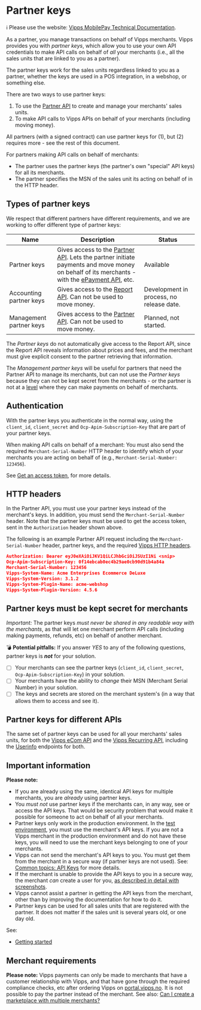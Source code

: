 <!-- START_METADATA
---
title: Partner keys
sidebar_label: Partner keys
sidebar_position: 20
pagination_next: null
pagination_prev: null
---
END_METADATA -->

# Partner keys

<!-- START_COMMENT -->

ℹ️ Please use the website:
[Vipps MobilePay Technical Documentation](https://developer.vippsmobilepay.com/docs/vipps-partner/partner-keys).

<!-- END_COMMENT -->

As a partner, you manage transactions on behalf of Vipps merchants.
Vipps provides you with _partner keys_, which allow you to use your own API credentials to
make API calls on behalf of _all_ your merchants
(i.e., all the sales units that are linked to you as a partner).

The partner keys work for the sales units regardless linked to you as a partner,
whether the keys are used in a POS integration, in a webshop, or something else.

There are two ways to use partner keys:

1. To use the
   [Partner API](https://developer.vippsmobilepay.com/docs/APIs/partner-api)
   to create and manage your merchants' sales units.
2. To make API calls to Vipps APIs on behalf of your merchants (including moving money).

All partners (with a signed contract) can use partner keys for (1),
but (2) requires more - see the rest of this document.

For partners making API calls on behalf of merchants:

* The partner uses the partner keys (the partner's own "special" API keys) for all its merchants.
* The partner specifies the MSN of the sales unit its acting on behalf of in the HTTP header.

## Types of partner keys

We respect that different partners have different requirements, and we are
working to offer different type of partner keys:

| Name          | Description | Status |
| ------------- | ----------- | ------ |
| Partner keys | Gives access to the [Partner API](https://developer.vippsmobilepay.com/docs/APIs/partner-api). Lets the partner initiate payments and move money on behalf of its merchants - with the [ePayment API](https://developer.vippsmobilepay.com/docs/APIs/epayment-api), etc. | Available |
| Accounting partner keys | Gives access to the [Report API](https://developer.vippsmobilepay.com/docs/APIs/report-api). Can not be used to move money. | Development in process, no release date. |
| Management partner keys | Gives access to the [Partner API](https://developer.vippsmobilepay.com/docs/APIs/partner-api). Can not be used to move money. | Planned, not started. |

The _Partner keys_ do not automatically give access to the Report API, since the
Report API reveals information about prices and fees, and the merchant must
give explicit consent to the partner retrieving that information.

The _Management partner keys_ will be useful for partners that need the
Partner API to manage its merchants, but can not use the _Partner keys_
because they can not be kept secret from the merchants - or the partner is
not at a
[level](partner-levels)
where they can make payments on behalf of merchants.

## Authentication

With the partner keys you authenticate in the normal way,
using the `client_id`, `client_secret` and `Ocp-Apim-Subscription-Key` that are
part of your partner keys.

When making API calls on behalf of a merchant:
You must also send the required `Merchant-Serial-Number` HTTP header to identify
which of your merchants you are acting on behalf of (e.g.,
`Merchant-Serial-Number: 123456`).

See
[Get an access token](https://developer.vippsmobilepay.com/docs/APIs/access-token-api#get-an-access-token), for more details.

## HTTP headers

In the Partner API, you must use your partner keys instead of the merchant's keys.
In addition, you must send the `Merchant-Serial-Number` header.
Note that the partner keys must be used to get the access token, sent in the
`Authorization` header shown above.

The following is an example Partner API request including the `Merchant-Serial-Number` header, partner keys, and the required
[Vipps HTTP headers](https://developer.vippsmobilepay.com/docs/vipps-developers/common-topics/http-headers).

```json
Authorization: Bearer eyJ0eXAiOiJKV1QiLCJhbGciOiJSUzI1Ni <snip>
Ocp-Apim-Subscription-Key: 0f14ebcab0ec4b29ae0cb90d91b4a84a
Merchant-Serial-Number: 123456
Vipps-System-Name: Acme Enterprises Ecommerce DeLuxe
Vipps-System-Version: 3.1.2
Vipps-System-Plugin-Name: acme-webshop
Vipps-System-Plugin-Version: 4.5.6
```

## Partner keys must be kept secret for merchants

_Important:_ The partner keys _must never be shared in any readable way with
the merchants_, as that will let one merchant perform API calls (including
making payments, refunds, etc) on behalf of another merchant.

:bomb: **Potential pitfalls:**
If you answer _YES_ to any of the following questions, partner keys is **_not_** for your solution.

- [ ] Your merchants can see the partner keys (`client_id`, `client_secret`, `Ocp-Apim-Subscription-Key`) in your solution.
- [ ] Your merchants have the ability to _change_ their MSN (Merchant Serial Number) in your solution.
- [ ] The keys and secrets are stored on the merchant system's (in a way that allows them to access and see it).

## Partner keys for different APIs

The same set of partner keys can be used for all your merchants' sales units, for both the
[Vipps eCom API](https://developer.vippsmobilepay.com/docs/APIs/ecom-api)
and the
[Vipps Recurring API](https://developer.vippsmobilepay.com/docs/APIs/recurring-api),
including the
[Userinfo](https://developer.vippsmobilepay.com/docs/APIs/userinfo-api)
endpoints for both.

## Important information

**Please note:**

* If you are already using the same, identical API keys for multiple
  merchants, you are _already_ using partner keys.
* You _must not_
  use partner keys if the merchants can, in any way, see or access the API keys.
  That would be security problem that would make it possible for someone to act
  on behalf of all your merchants.
* Partner keys only work in the production environment. In the
  [test environment](https://developer.vippsmobilepay.com/docs/vipps-developers/test-environment),
  you must use the merchant's API keys.
  If you are not a Vipps merchant in the production environment and do not have
  these keys, you will need to use the merchant keys belonging to one of your
  merchants.
* Vipps can not send the merchant's API keys to you. You must get them from the
  merchant in a secure way (if partner keys are not used).
  See:
  [Common topics: API Keys](https://developer.vippsmobilepay.com/docs/vipps-developers/common-topics/api-keys#getting-the-api-keys)
  for more details.
* If the merchant is unable to provide the API keys to you in a secure
  way, the merchant _can_ create a user for you,
  [as described in detail with screenshots](add-portal-user.md).
* Vipps cannot assist a partner in getting the API keys from the merchant,
  other than by improving the documentation for how to do it.
* Partner keys can be used for all sales units that are registered with the partner.
  It does not matter if the sales unit is several years old, or one day old.

See:

* [Getting started](https://developer.vippsmobilepay.com/docs/vipps-developers/getting-started)

## Merchant requirements

**Please note:** Vipps payments can only be made to merchants that have a
customer relationship with Vipps, and that have gone through the required
compliance checks, etc after ordering Vipps on
[portal.vipps.no](https://portal.vipps.no).
It is not possible to pay the partner instead of the merchant. See also:
[Can I create a marketplace with multiple merchants?](https://developer.vippsmobilepay.com/docs/vipps-developers/faqs/users-and-payments-faq#can-i-create-a-marketplace-with-multiple-merchants)
